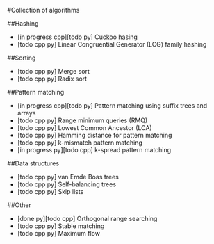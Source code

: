 #Collection of algorithms

##Hashing
* [in progress cpp][todo py] Cuckoo hasing
* [todo cpp py] Linear Congruential Generator (LCG) family hashing

##Sorting
* [todo cpp py] Merge sort
* [todo cpp py] Radix sort

##Pattern matching
* [in progress cpp][todo py] Pattern matching using suffix trees and arrays
* [todo cpp py] Range minimum queries (RMQ)
* [todo cpp py] Lowest Common Ancestor (LCA)
* [todo cpp py] Hamming distance for pattern matching
* [todo cpp py] k-mismatch pattern matching
* [in progress py][todo cpp] k-spread pattern matching

##Data structures
* [todo cpp py] van Emde Boas trees
* [todo cpp py] Self-balancing trees
* [todo cpp py] Skip lists

##Other
* [done py][todo cpp] Orthogonal range searching
* [todo cpp py] Stable matching
* [todo cpp py] Maximum flow


